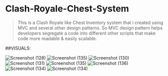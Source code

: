# Clash-Royale-Chest-System
> This is a Clash Royale like Chest Inventory system that i created using MVC and several other design patterns. So MVC design pattern helps developers segregate a code into different other scripts that make code more readable & easily scalable.

##VISUALS:

![Screenshot (128)](https://user-images.githubusercontent.com/84893882/184971132-09ee2bf1-e541-447e-9c13-b4e6150352b7.png)
![Screenshot (135)](https://user-images.githubusercontent.com/84893882/184971392-a62d2739-cb6e-4123-b15a-e3e31635289b.png)
![Screenshot (130)](https://user-images.githubusercontent.com/84893882/184971427-d771659e-9738-4a33-b194-d97b8257680a.png)
![Screenshot (131)](https://user-images.githubusercontent.com/84893882/184971539-41bc9d37-899e-469e-9281-e60e6c1cc02d.png)
![Screenshot (135)](https://user-images.githubusercontent.com/84893882/184971616-c8250768-b735-4a1c-bf0d-85dc985ea3bb.png)
![Screenshot (136)](https://user-images.githubusercontent.com/84893882/184971624-83a447b8-3b92-45da-a57d-3b6314e81868.png)
![Screenshot (134)](https://user-images.githubusercontent.com/84893882/184971637-1843da39-f0b3-4d4a-8c98-96db21734734.png)
![Screenshot (134)](https://cdn.loom.com/images/originals/0da0a8f4d6434cc2937c9a602561e078.jpg?Policy=eyJTdGF0ZW1lbnQiOlt7IlJlc291cmNlIjoiaHR0cHM6Ly9jZG4ubG9vbS5jb20vaW1hZ2VzL29yaWdpbmFscy8wZGEwYThmNGQ2NDM0Y2MyOTM3YzlhNjAyNTYxZTA3OC5qcGciLCJDb25kaXRpb24iOnsiRGF0ZUxlc3NUaGFuIjp7IkFXUzpFcG9jaFRpbWUiOjE2NjA3NjUxOTV9fX1dfQ__&Key-Pair-Id=APKAJQIC5BGSW7XXK7FQ&Signature=VN8UDIVXYgotsVLLWw3rdrwZGClQ3ezyCbfb70Dl5UsfcAhx3sEhCfCc0K9zjwR5PY18%7EE%7EOkJpT1o%7EnW-owtMlQ10ksv7WTFYMM4aU2yU9wKltlX5NI7V5I9X2Pfg8y-6F9sK2-ZzkAM1ANwnId3PnDFSdnq6sQ%7EmHYeMrnESoSPWkmATWP7luB6GURx9-bomK3wNwKXQdZmkyFVaFC0hsglg7ZNV0PMLprwQUvngt7UsnDNB1L6RIn9FP2PL-USSmXEcH6TNxRVvsb%7EF1HXkGtnQ44nRjj5yAzvghlLMB%7EDI4oQu-AacNMuXmYOCqCk4ybVwQ2o9ckjns9JSNyXw__)
